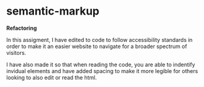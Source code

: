 # semantic-markup

**Refactoring**

In this assigment, I have edited to code to follow accessibility standards in order to make it an easier website to navigate for a broader spectrum of visitors.

I have also made it so that when reading the code, you are able to indentify invidual elements and have added spacing to make it more legible for others looking to also edit or read the html.
